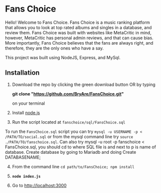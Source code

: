 # Fans Choice 

Hello! Welcome to Fans Choice. Fans Choice is a music ranking platform that allows you to look at top rated albums and singles in a database, and review them. Fans Choice was built with websites like MetaCritic in mind, however, MetaCritic has personal admin reviews, and that can cause bias. More importantly, Fans Choice believes that the fans are always right, and therefore, they are the only ones who have a say.

This project was built using NodeJS, Express, and MySql.

## Installation

1) Download the repo by clicking the green download button OR by typing 

      **git clone "https://github.com/BryAre/FansChoice.git"**

   on your terminal

2) Install [node.js](https://nodejs.org/en/)

3) Run the script located at `fanschoice/sql/FansChoice.sql`

To run the `FansChoice.sql` script you can try `mysql -u USERNAME -p < /PATH/TO/social.sql` or from the mysql command line try `source ./PATH/TO/fanschoice.sql`.
Can also try mysql -u root -p fanschoice < FansChoice.sql, you should cd to where SQL file is and next to p is name of database. Create database by going to Mariadb and doing Create DATABASENAME; 

4) From the command line `cd path/to/FansChoice; npm install`

5) **`node index.js`**

6) Go to [http://localhost:3000](http://localhost:3000)



